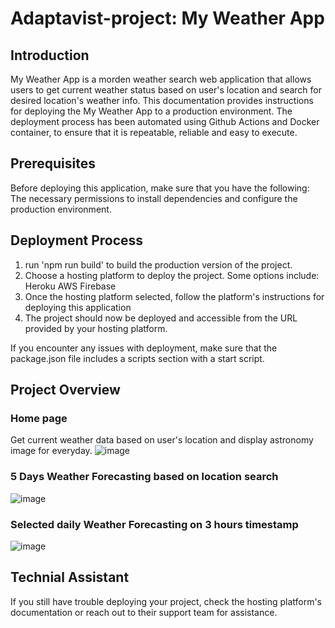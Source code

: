 # Adaptavist-project: My Weather App
## Introduction
My Weather App is a morden weather search web application that allows users to get current weather status based on user's location and search for desired location's weather info. This documentation provides instructions for deploying the My Weather App to a production environment. The deployment process has been automated using Github Actions and Docker container, to ensure that it is repeatable, reliable and easy to execute.

## Prerequisites
Before deploying this application, make sure that you have the following:
The necessary permissions to install dependencies and configure the production environment.

## Deployment Process
1. run 'npm run build' to build the production version of the project.
2. Choose a hosting platform to deploy the project. Some options include:
  Heroku
  AWS
  Firebase
3. Once the hosting platform selected, follow the platform's instructions for deploying this application
4. The project should now be deployed and accessible from the URL provided by your hosting platform.

If you encounter any issues with deployment, make sure that the package.json file includes a scripts section with a start script. 

## Project Overview
### Home page
Get current weather data based on user's location and display astronomy image for everyday.
![image](https://user-images.githubusercontent.com/101086307/216539479-480ca976-6ded-40d6-a51c-ce5aa164f533.png)

### 5 Days Weather Forecasting based on location search
![image](https://user-images.githubusercontent.com/101086307/216539716-c26e0259-183d-4e28-ba17-b446336516db.png)

### Selected daily Weather Forecasting on 3 hours timestamp
![image](https://user-images.githubusercontent.com/101086307/216539877-19585189-74b3-46c4-9694-43f7daa0622d.png)


## Technial Assistant
If you still have trouble deploying your project, check the hosting platform's documentation or reach out to their support team for assistance.

